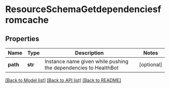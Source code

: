 # ResourceSchemaGetdependenciesfromcache

## Properties
Name | Type | Description | Notes
------------ | ------------- | ------------- | -------------
**path** | **str** | Instance name given while pushing the dependencies to HealthBot | [optional] 

[[Back to Model list]](../README.md#documentation-for-models) [[Back to API list]](../README.md#documentation-for-api-endpoints) [[Back to README]](../README.md)



